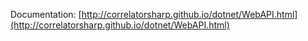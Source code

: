 Documentation: [http://correlatorsharp.github.io/dotnet/WebAPI.html](http://correlatorsharp.github.io/dotnet/WebAPI.html)